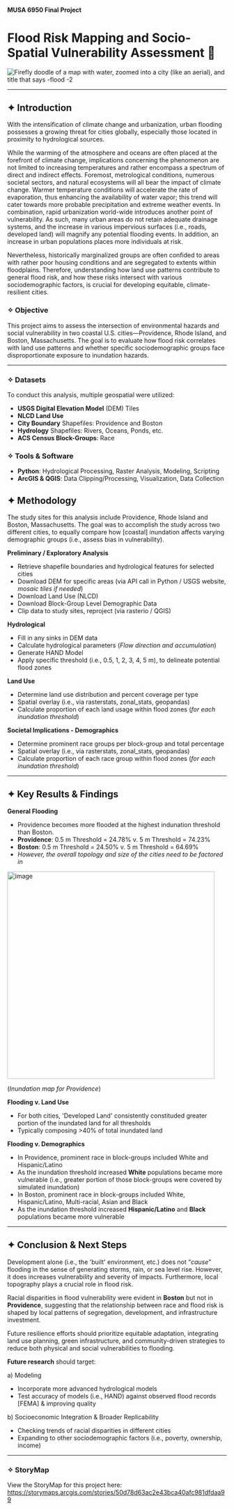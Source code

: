 #### MUSA 6950 Final Project

# **Flood Risk Mapping and Socio-Spatial Vulnerability Assessment** 🌊


![Firefly doodle of a map with water, zoomed into a city (like an aerial), and title that says -flood -2](https://github.com/user-attachments/assets/b6b32d64-5695-4d0f-b0f1-33b55b09b5c0)



***

## ✦ Introduction
With the intensification of climate change and urbanization, urban flooding possesses a growing threat for cities globally, especially those located in proximity to hydrological sources. 

While the warming of the atmosphere and oceans are often placed at the forefront of climate change, implications concerning the phenomenon are not limited to increasing temperatures and rather encompass a spectrum of direct and indirect effects. Foremost, metrological conditions, numerous societal sectors, and natural ecosystems will all bear the impact of climate change. Warmer temperature conditions will accelerate the rate of evaporation, thus enhancing the availability of water vapor; this trend will cater towards more probable precipitation and extreme weather events. In combination, rapid urbanization world-wide introduces another point of vulnerability. As such, many urban areas do not retain adequate drainage systems, and the increase in various impervious surfaces (i.e., roads, developed land) will magnify any potential flooding events. In addition, an increase in urban populations places more individuals at risk. 

Nevertheless, historically marginalized groups are often confided to areas with rather poor housing conditions and are segregated to extents within floodplains. Therefore, understanding how land use patterns contribute to general flood risk, and how these risks intersect with various sociodemographic factors, is crucial for developing equitable, climate-resilient cities. 

### ✧ Objective
This project aims to assess the intersection of environmental hazards and social vulnerability in two coastal U.S. cities—Providence, Rhode Island, and Boston, Massachusetts. The goal is to evaluate how flood risk correlates with land use patterns and whether specific sociodemographic groups face disproportionate exposure to inundation hazards.

***

### ✧ Datasets

To conduct this analysis, multiple geospatial were utilized:
- **USGS Digital Elevation Model** (DEM) Tiles
- **NLCD Land Use**
- **City Boundary** Shapefiles: Providence and Boston
- **Hydrology** Shapefiles: Rivers, Oceans, Ponds, etc. 
- **ACS Census Block-Groups**: Race

### ✧ Tools & Software
- **Python**: Hydrological Processing, Raster Analysis, Modeling, Scripting
- **ArcGIS & QGIS**: Data Clipping/Processing, Visualization, Data Collection

## ✦ Methodology

The study sites for this analysis include Providence, Rhode Island and Boston, Massachusetts. The goal was to accomplish the study across two different cities, to equally compare how [coastal] inundation affects varying demographic groups (i.e., assess bias in vulnerability). 

**Preliminary / Exploratory Analysis**
-	Retrieve shapefile boundaries and hydrological features for selected cities  
-	Download DEM for specific areas (via API call in Python / USGS website, *mosaic tiles if needed*)
-	Download Land Use (NLCD)
-	Download Block-Group Level Demographic Data
-	Clip data to study sites, reproject (via rasterio / QGIS)

**Hydrological**
-	Fill in any sinks in DEM data
-	Calculate hydrological parameters (*Flow direction and accumulation*) 
-	Generate HAND Model
- Apply specific threshold (i.e., 0.5, 1, 2, 3, 4, 5 m), to delineate potential flood zones 

**Land Use**
- Determine land use distribution and percent coverage per type
- Spatial overlay (i.e., via rasterstats, zonal_stats, geopandas) 
- Calculate proportion of each land usage within flood zones (*for each inundation threshold*)

**Societal Implications - Demographics**
-	Determine prominent race groups per block-group and total percentage
- Spatial overlay (i.e., via rasterstats, zonal_stats, geopandas) 
-	Calculate proportion of each race group within flood zones (*for each inundation threshold*)

***

## ✦ Key Results & Findings

**General Flooding**
- Providence becomes more flooded at the highest indunation threshold than Boston.
- **Providence**: 0.5 m Threshold = 24.78% v. 5 m Threshold = 74.23%
- **Boston**: 0.5 m Threshold = 24.50% v. 5 m Threshold = 64.69%
- *However, the overall topology and size of the cities need to be factored in*



<img width="476" alt="image" src="https://github.com/user-attachments/assets/f1a52f45-6ad7-4b5d-84e8-0feaddc8f316" />

(*Inundation map for Providence*)

**Flooding v. Land Use**
- For both cities, 'Developed Land' consistently constituded greater portion of the inundated land for all thresholds
- Typically composing >40% of total inundated land

**Flooding v. Demographics**
- In Providence, prominent race in block-groups included White and Hispanic/Latino
- As the inundation threshold increased **White** populations became more vulnerable (i.e., greater portion of those block-groups were covered by simulated inundation)
- In Boston, prominent race in block-groups included White, Hispanic/Latino, Multi-racial, Asian and Black
- As the inundation threshold increased **Hispanic/Latino** and **Black** populations became more vulnerable

***

## ✦ Conclusion & Next Steps

Development alone (i.e., the 'built' environment, etc.) does not “*cause*” flooding in the sense of generating storms, rain, or sea level rise. However, it does increases vulnerability and severity of impacts. Furthermore, local topography plays a crucial role in flood risk.

Racial disparities in flood vulnerability were evident in **Boston** but not in **Providence**, suggesting that the relationship between race and flood risk is shaped by local patterns of segregation, development, and infrastructure investment.

Future resilience efforts should prioritize equitable adaptation, integrating land use planning, green infrastructure, and community-driven strategies to reduce both physical and social vulnerabilities to flooding.

**Future research** should target: 

a) Modeling
- Incorporate more advanced hydrological models
- Test accuracy of models (i.e., HAND) against observed flood records [FEMA] & improving quality

b) Socioeconomic Integration & Broader Replicability
- Checking trends of racial disparities in different cities
- Expanding to other sociodemographic factors (i.e., poverty, ownership, income)

***

### ✧ StoryMap

View the StoryMap for this project here: https://storymaps.arcgis.com/stories/50d78d63ac2e43bca40afc981dfdaa99

